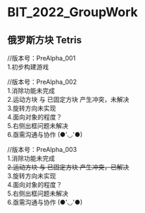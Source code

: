 # BIT_2022_GroupWork
## 俄罗斯方块 Tetris

//版本号：PreAlpha_001  
1.初步构建游戏  


//版本号：PreAlpha_002  
1.消除功能未完成  
2.运动方块 与 已固定方块 产生冲突，未解决  
3.旋转方向未实现  
4.面向对象的程度？  
5.右侧出框问题未解决  
6.亟需沟通与协作 (●'◡'●)   

//版本号：PreAlpha_003  
1.消除功能未完成         
~~2.运动方块 与 已固定方块 产生冲突，已解决~~  
3.旋转方向未实现  
4.面向对象的程度？  
5.右侧出框问题未解决  
6.亟需沟通与协作 (●'◡'●)  
